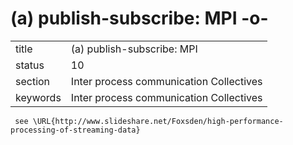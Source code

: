 #  (a) publish-subscribe: MPI -o-


|          |                                         |
| -------- | --------------------------------------- |
| title    | (a) publish-subscribe: MPI              | 
| status   | 10                                      |
| section  | Inter process communication Collectives |
| keywords | Inter process communication Collectives |



     see \URL{http://www.slideshare.net/Foxsden/high-performance-processing-of-streaming-data}
     
